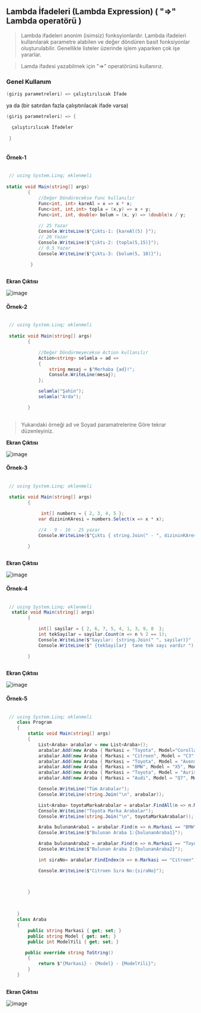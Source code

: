 ## Lambda İfadeleri (Lambda Expression)  ( "=>" Lambda operatörü ) ##

> Lambda ifadeleri anonim (isimsiz) fonksyionlardır.  Lambda ifadeleri kullanılarak parametre alabilen ve değer döndüren basit fonksiyonlar oluşturulabilir.  Genellikle listeler üzerinde işlem yaparken çok işe yararlar.

> Lamda ifadesi yazabilmek için "=>" operatörünü kullanırız.

### Genel Kullanım ###

```csharp
(giriş parametreleri) => çalıştırılıcak İfade
```
ya da (bir satırdan fazla çalışıtırılacak ifade varsa)

```csharp
(giriş parametreleri) => {

  çalıştırılıcak İfadeler
  
 }
 
```

#### Örnek-1  ###

```csharp
 
 // using System.Linq; eklenmeli
 
static void Main(string[] args)
        {
            //Değer Döndürecekse Func kullanılır
            Func<int, int> kareAl = x => x * x;
            Func<int, int,int> topla = (x,y) => x + y;
            Func<int, int, double> bolum = (x, y) => (double)x / y;
            
            // 25 Yazar
            Console.WriteLine($"Çıktı-1: {kareAl(5) }");
            // 20 Yazar
            Console.WriteLine($"Çıktı-2: {topla(5,15)}");
            // 0.5 Yazar
            Console.WriteLine($"Çıktı-3: {bolum(5, 10)}");

         }
         
```
    
**Ekran Çıktısı**
    
![image](https://user-images.githubusercontent.com/28144917/147664405-e965754d-9db8-4335-b57b-b1f7ff2cbde8.png)
    
#### Örnek-2 ###
```csharp
 
 // using System.Linq; eklenmeli
 
 static void Main(string[] args)
        {

            //Değer Döndürmeyecekse Action kullanılır
            Action<string> selamla = ad =>
            {
                string mesaj = $"Merhaba {ad}!";
                Console.WriteLine(mesaj);
            };

            selamla("Şahin");
            selamla("Arda");

        }
         
```
   > Yukarıdaki örneği ad ve Soyad paramatrelerine Göre tekrar düzenleyiniz.
   
**Ekran Çıktısı**

![image](https://user-images.githubusercontent.com/28144917/147664833-a9f718a7-dcfd-4cca-b89a-f8d9266b83e5.png)



           
            
#### Örnek-3 ###

```csharp
 
 // using System.Linq; eklenmeli
 
 static void Main(string[] args)
        {

             int[] numbers = { 2, 3, 4, 5 };
            var dizininKAresi = numbers.Select(x => x * x);

            //4 - 9 - 16 - 25 yazar
            Console.WriteLine($"Çıktı { string.Join(" - ", dizininKAresi) }"); 

        }
         
```
    
**Ekran Çıktısı**
    
![image](https://user-images.githubusercontent.com/28144917/147666324-4ccb0ad3-64e6-4249-9abe-d5089bc7f675.png)

    
#### Örnek-4 ###

```csharp
 
 // using System.Linq; eklenmeli
  static void Main(string[] args)
        {

            int[] sayilar = { 2, 6, 7, 5, 4, 1, 3, 9, 8  };
            int tekSayilar = sayilar.Count(n => n % 2 == 1);
            Console.WriteLine($"Sayılar: {string.Join(" ", sayilar)}" );
            Console.WriteLine($" {tekSayilar}  tane tek sayı vardır ");

        }
       
```
    
**Ekran Çıktısı**
    
![image](https://user-images.githubusercontent.com/28144917/147665391-d41904ab-d04d-42b1-b6fa-6faf8ac03ae1.png)

#### Örnek-5 ###

```csharp
 
 // using System.Linq; eklenmeli
    class Program
    {
        static void Main(string[] args)
        {
            List<Araba> arabalar = new List<Araba>();
            arabalar.Add(new Araba { Markasi = "Toyota", Model="Corolla", ModelYili = 1980 });
            arabalar.Add(new Araba { Markasi = "Citroen", Model = "C3", ModelYili = 2005 });
            arabalar.Add(new Araba { Markasi = "Toyota", Model = "Avensis", ModelYili = 2020 });
            arabalar.Add(new Araba { Markasi = "BMW", Model = "X5", ModelYili = 2019 });
            arabalar.Add(new Araba { Markasi = "Toyota", Model = "Auris", ModelYili = 2001 });
            arabalar.Add(new Araba { Markasi = "Audi", Model = "Q7", ModelYili = 2010 });

            Console.WriteLine("Tüm Arabalar");
            Console.WriteLine(string.Join("\n", arabalar));

            List<Araba> toyotaMarkaArabalar = arabalar.FindAll(n => n.Markasi == "Toyota");
            Console.WriteLine("Toyota Marka Arabalar");
            Console.WriteLine(string.Join("\n", toyotaMarkaArabalar));

            Araba bulunanAraba1 = arabalar.Find(n => n.Markasi == "BMW");
            Console.WriteLine($"Bulunan Araba 1:{bulunanAraba1}");

            Araba bulunanAraba2 = arabalar.Find(n => n.Markasi == "Toyota" & n.Model=="Avensis");
            Console.WriteLine($"Bulunan Araba 2:{bulunanAraba2}");

            int siraNo= arabalar.FindIndex(n => n.Markasi == "Citroen");

            Console.WriteLine($"Citroen Sıra No:{siraNo}");



        }
        
        

    }
    class Araba
    {
        public string Markasi { get; set; }
        public string Model { get; set; }
        public int ModelYili { get; set; }

       public override string ToString()
        {
            return $"{Markasi} - {Model} - {ModelYili}";
        }
    }
       
```
    
**Ekran Çıktısı**
    
![image](https://user-images.githubusercontent.com/28144917/147667794-f451fb63-4b7d-4572-b99a-4eef20c3027d.png)
